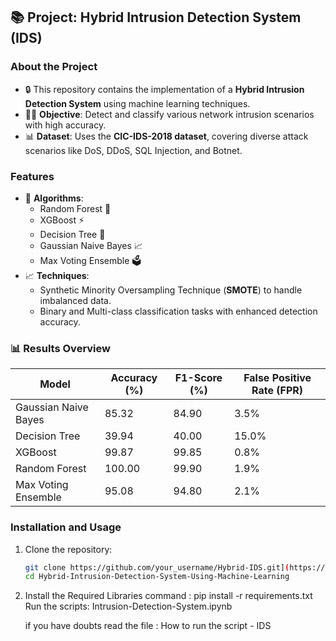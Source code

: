 ## 📚 Project: Hybrid Intrusion Detection System (IDS)

### About the Project
- 🔒 This repository contains the implementation of a **Hybrid Intrusion Detection System** using machine learning techniques.
- 🕵️‍♂️ **Objective**: Detect and classify various network intrusion scenarios with high accuracy.
- 📊 **Dataset**: Uses the **CIC-IDS-2018 dataset**, covering diverse attack scenarios like DoS, DDoS, SQL Injection, and Botnet.

### Features
- 🚀 **Algorithms**:
  - Random Forest 🌳
  - XGBoost ⚡
  - Decision Tree 🌴
  - Gaussian Naive Bayes 📈
  - Max Voting Ensemble 🗳️
- 📈 **Techniques**:
  - Synthetic Minority Oversampling Technique (**SMOTE**) to handle imbalanced data.
  - Binary and Multi-class classification tasks with enhanced detection accuracy.

### 📊 Results Overview
| **Model**                 | **Accuracy (%)** | **F1-Score (%)** | **False Positive Rate (FPR)** |
|---------------------------|------------------|------------------|--------------------------------|
| Gaussian Naive Bayes      | 85.32           | 84.90           | 3.5%                          |
| Decision Tree             | 39.94           | 40.00           | 15.0%                         |
| XGBoost                   | 99.87           | 99.85           | 0.8%                          |
| Random Forest             | 100.00          | 99.90           | 1.9%                          |
| Max Voting Ensemble       | 95.08           | 94.80           | 2.1%                          |

### Installation and Usage
1. Clone the repository:
   ```bash
   git clone https://github.com/your_username/Hybrid-IDS.git](https://github.com/Arvindsai-lu/Hybrid-Intrusion-Detection-System-Using-Machine-Learning-.git
   cd Hybrid-Intrusion-Detection-System-Using-Machine-Learning
2. Install the Required Libraries
   command : pip install -r requirements.txt
   Run the scripts: Intrusion-Detection-System.ipynb

   if you have doubts read the file : How to run the script - IDS
